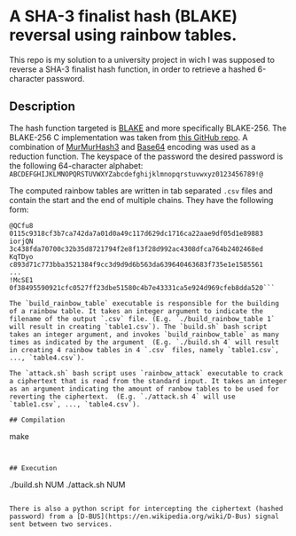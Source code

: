 # A SHA-3 finalist hash (BLAKE) reversal using rainbow tables.

This repo is my solution to a university project in wich I was supposed to reverse a SHA-3 finalist hash function, in order to retrieve a hashed 6-character password.

## Description
The hash function targeted is [BLAKE](https://en.wikipedia.org/wiki/BLAKE_(hash_function)) and more specifically BLAKE-256. The BLAKE-256 C implementation was taken from [this GitHub repo](https://github.com/veorq/BLAKE). A combination of [MurMurHash3](https://en.wikipedia.org/wiki/MurmurHash#MurmurHash3) and [Base64](https://en.wikipedia.org/wiki/Base64) encoding was used as a reduction function. The keyspace of the password the desired password is the following 64-character alphabet: `ABCDEFGHIJKLMNOPQRSTUVWXYZabcdefghijklmnopqrstuvwxyz0123456789!@`

The computed rainbow tables are written in tab separated `.csv` files and contain the start and the end of multiple chains. They have the following form:
```
@QCfu8  0115c9318cf3b7ca742da7a01d0a49c117d629dc1716ca22aae9df05d1e89883
iorjQN  3c438fda70700c32b35d8721794f2e8f13f28d992ac4308dfca764b2402468ed
KqTDyo  c893d71c773bba3521384f9cc3d9d9d6b563da639640463683f735e1e1585561
...
!McSE1  0f38495590921cfc0527ff23dbe51580c4b7e43331ca5e924d969cfeb8dda520```

The `build_rainbow_table` executable is responsible for the building of a rainbow table. It takes an integer argument to indicate the filename of the output `.csv` file. (E.g. `./build_rainbow_table 1` will result in creating `table1.csv`). The `build.sh` bash script takes an integer argument, and invokes `build_rainbow_table` as many times as indicated by the argument  (E.g. `./build.sh 4` will result in creating 4 rainbow tables in 4 `.csv` files, namely `table1.csv`, ..., `table4.csv`).

The `attack.sh` bash script uses `rainbow_attack` executable to crack a ciphertext that is read from the standard input. It takes an integer as an argument indicating the amount of ranbow tables to be used for reverting the ciphertext.  (E.g. `./attack.sh 4` will use `table1.csv`, ..., `table4.csv`).

## Compilation
```
make
```


## Execution
```
./build.sh NUM
./attack.sh NUM
```

There is also a python script for intercepting the ciphertext (hashed password) from a [D-BUS](https://en.wikipedia.org/wiki/D-Bus) signal sent between two services.
